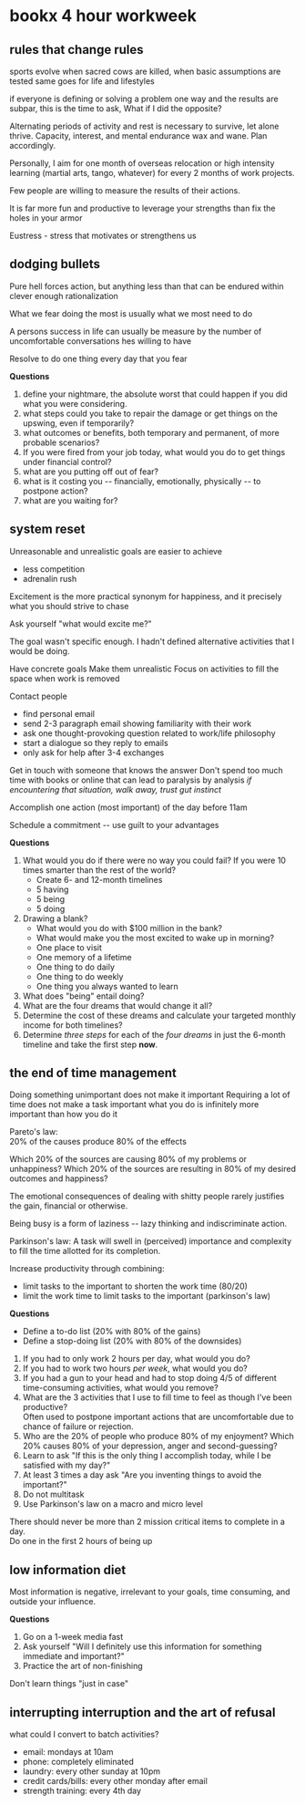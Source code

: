 # bookx 4 hour workweek

## rules that change rules

sports evolve when sacred cows are killed, when basic assumptions are tested
same goes for life and lifestyles

if everyone is defining or solving a problem one way and the results are subpar, this is the time to ask, What if I did the opposite?

Alternating periods of activity and rest is necessary to survive, let alone thrive. Capacity, interest, and mental endurance wax and wane. Plan accordingly.

Personally, I aim for one month of overseas relocation or high intensity learning (martial arts, tango, whatever) for every 2 months of work projects.

Few people are willing to measure the results of their actions.

It is far more fun and productive to leverage your strengths than fix the holes in your armor

Eustress - stress that motivates or strengthens us

## dodging bullets

Pure hell forces action, but anything less than that can be endured within clever enough rationalization

What we fear doing the most is usually what we most need to do

A persons success in life can usually be measure by the number of uncomfortable conversations hes willing to have

Resolve to do one thing every day that you fear

__Questions__

1. define your nightmare, the absolute worst that could happen if you did what you were considering.
1. what steps could you take to repair the damage or get things on the upswing, even if temporarily?
1. what outcomes or benefits, both temporary and permanent, of more probable scenarios?
1. If you were fired from your job today, what would you do to get things under financial control?
1. what are you putting off out of fear?
1. what is it costing you -- financially, emotionally, physically -- to postpone action?
1. what are you waiting for?

## system reset

Unreasonable and unrealistic goals are easier to achieve
- less competition
- adrenalin rush

Excitement is the more practical synonym for happiness, and it precisely what you should strive to chase

Ask yourself "what would excite me?"

The goal wasn't specific enough. I hadn't defined alternative activities that I would be doing.

Have concrete goals
Make them unrealistic
Focus on activities to fill the space when work is removed

Contact people
- find personal email
- send 2-3 paragraph email showing familiarity with their work
- ask one thought-provoking question related to work/life philosophy
- start a dialogue so they reply to emails
- only ask for help after 3-4 exchanges

Get in touch with someone that knows the answer
Don't spend too much time with books or online that can lead to paralysis by analysis
_if encountering that situation, walk away, trust gut instinct_

Accomplish one action (most important) of the day before 11am

Schedule a commitment -- use guilt to your advantages

__Questions__

1. What would you do if there were no way you could fail?  If you were 10 times smarter than the rest of the world?
    - Create 6- and 12-month timelines
    - 5 having
    - 5 being
    - 5 doing
1. Drawing a blank?
    - What would you do with $100 million in the bank?
    - What would make you the most excited to wake up in morning?
    - One place to visit
    - One memory of a lifetime
    - One thing to do daily
    - One thing to do weekly
    - One thing you always wanted to learn
1. What does "being" entail doing?
1. What are the four dreams that would change it all?
1. Determine the cost of these dreams and calculate your targeted monthly income for both timelines?
1. Determine _three steps_ for each of the _four dreams_ in just the 6-month timeline and take the first step __now__.

## the end of time management

Doing something unimportant does not make it important
Requiring a lot of time does not make a task important
what you do is infinitely more important than how you do it

Pareto's law:  
20% of the causes produce 80% of the effects

Which 20% of the sources are causing 80% of my problems or unhappiness? 
Which 20% of the sources are resulting in 80% of my desired outcomes and happiness?

The emotional consequences of dealing with shitty people rarely justifies the gain, financial or otherwise.

Being busy is a form of laziness -- lazy thinking and indiscriminate action.

Parkinson's law:
A task will swell in (perceived) importance and complexity to fill the time allotted for its completion.

Increase productivity through combining:

- limit tasks to the important to shorten the work time (80/20)
- limit the work time to limit tasks to the important (parkinson's law)

__Questions__

- Define a to-do list (20% with 80% of the gains)
- Define a stop-doing list (20% with 80% of the downsides)

1. If you had to only work 2 hours per day, what would you do?
1. If you had to work two hours _per week_, what would you do?
1. If you had a gun to your head and had to stop doing 4/5 of different time-consuming activities, what would you remove?
1. What are the 3 activities that I use to fill time to feel as though I've been productive?  
    Often used to postpone important actions that are uncomfortable due to chance
    of failure or rejection.
1. Who are the 20% of people who produce 80% of my enjoyment?  Which 20% causes 80% of your depression, anger and second-guessing?
1. Learn to ask "If this is the only thing I accomplish today, while I be satisfied with my day?"
1. At least 3 times a day ask "Are you inventing things to avoid the important?"
1. Do not multitask
1. Use Parkinson's law on a macro and micro level

There should never be more than 2 mission critical items to complete in a day.  
Do one in the first 2 hours of being up

## low information diet

Most information is negative, irrelevant to your goals, time consuming, and outside your influence.

__Questions__

1. Go on a 1-week media fast
1. Ask yourself "Will I definitely use this information for something immediate and important?"
1. Practice the art of non-finishing

Don't learn things "just in case"

## interrupting interruption and the art of refusal

what could I convert to batch activities?

- email: mondays at 10am
- phone: completely eliminated
- laundry: every other sunday at 10pm
- credit cards/bills: every other monday after email
- strength training: every 4th day